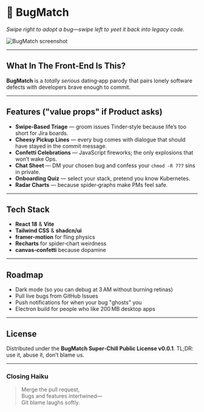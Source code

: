 # 🐞 BugMatch

_Swipe right to adopt a bug—swipe left to yeet it back into legacy code._

![BugMatch screenshot](./docs/screenshot.gif)

---

## What In The Front‑End Is This?

**BugMatch** is a _totally serious_ dating‑app parody that pairs lonely software defects with developers brave enough to commit.

---

## Features ("value props" if Product asks)

- **Swipe‑Based Triage** — groom issues Tinder‑style because life’s too short for Jira boards.
- **Cheesy Pickup Lines** — every bug comes with dialogue that should have stayed in the commit message.
- **Confetti Celebrations** — JavaScript fireworks; the only explosions that won’t wake Ops.
- **Chat Sheet** — DM your chosen bug and confess your `chmod -R 777` sins in private.
- **Onboarding Quiz** — select your stack, pretend you know Kubernetes.
- **Radar Charts** — because spider‑graphs make PMs feel safe.

---

## Tech Stack

- **React 18** & **Vite**
- **Tailwind CSS** & **shadcn/ui**
- **framer‑motion** for fling physics
- **Recharts** for spider‑chart weirdness
- **canvas‑confetti** because dopamine

---

## Roadmap

- Dark mode (so you can debug at 3 AM without burning retinas)
- Pull live bugs from GitHub Issues
- Push notifications for when your bug "ghosts" you
- Electron build for people who like 200 MB desktop apps

---

## License

Distributed under the **BugMatch Super‑Chill Public License v0.0.1**. TL;DR: use it, abuse it, don’t blame us.

---

### Closing Haiku

> Merge the pull request,  
> Bugs and features intertwined—  
> Git blame laughs softly.
